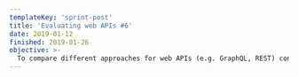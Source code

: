 ```yaml
---
templateKey: 'sprint-post'
title: 'Evaluating web APIs #6'
date: 2019-01-12
finished: 2019-01-26
objective: >-
  To compare different approaches for web APIs (e.g. GraphQL, REST) conceptually and to evaluate their performance. 
---
```


